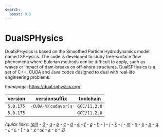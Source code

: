 ```yaml
---
search:
  boost: 0.5
---
```

# DualSPHysics

DualSPHysics is based on the Smoothed Particle Hydrodynamics model named SPHysics.   The code is developed to study free-surface flow phenomena where Eulerian methods  can be difficult to apply, such as waves or impact of dam-breaks on off-shore  structures. DualSPHysics is a set of C++, CUDA and Java codes designed to deal  with real-life engineering problems.

*homepage*: <https://dual.sphysics.org/>

version | versionsuffix | toolchain
--------|---------------|----------
``5.0.175`` | ``-CUDA-%(cudaver)s`` | ``GCC/11.2.0``
``5.0.175`` |  | ``GCC/11.2.0``


*(quick links: [(all)](../index.md) - [0](../0/index.md) - [a](../a/index.md) - [b](../b/index.md) - [c](../c/index.md) - [d](../d/index.md) - [e](../e/index.md) - [f](../f/index.md) - [g](../g/index.md) - [h](../h/index.md) - [i](../i/index.md) - [j](../j/index.md) - [k](../k/index.md) - [l](../l/index.md) - [m](../m/index.md) - [n](../n/index.md) - [o](../o/index.md) - [p](../p/index.md) - [q](../q/index.md) - [r](../r/index.md) - [s](../s/index.md) - [t](../t/index.md) - [u](../u/index.md) - [v](../v/index.md) - [w](../w/index.md) - [x](../x/index.md) - [y](../y/index.md) - [z](../z/index.md))*

